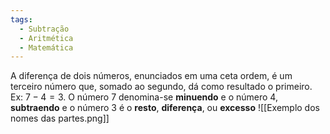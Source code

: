 ```yaml
---
tags:
  - Subtração
  - Aritmética
  - Matemática
---
```

A  diferença de dois números, enunciados em uma ceta ordem, é um terceiro número que, somado ao segundo, dá como resultado o primeiro.
Ex: $7-4=3$. O número 7 denomina-se **minuendo** e o número 4, **subtraendo** e o número 3 é o **resto**, **diferença**, ou **excesso**
![[Exemplo dos nomes das partes.png]]